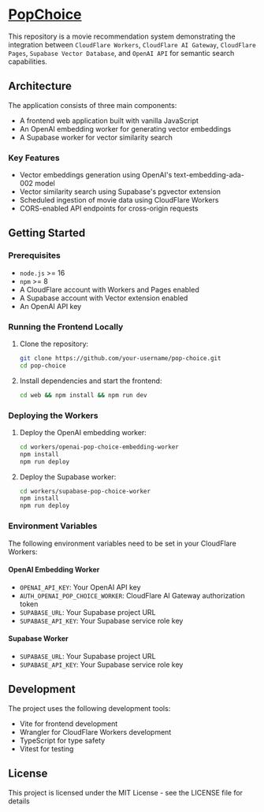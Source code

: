 # [PopChoice](https://pop-choice.pages.dev)

This repository is a movie recommendation system demonstrating the integration between `CloudFlare Workers`, `CloudFlare AI Gateway`, `CloudFlare Pages`, `Supabase Vector Database`, and `OpenAI API` for semantic search capabilities.

## Architecture

The application consists of three main components:
- A frontend web application built with vanilla JavaScript
- An OpenAI embedding worker for generating vector embeddings
- A Supabase worker for vector similarity search

### Key Features
- Vector embeddings generation using OpenAI's text-embedding-ada-002 model
- Vector similarity search using Supabase's pgvector extension
- Scheduled ingestion of movie data using CloudFlare Workers
- CORS-enabled API endpoints for cross-origin requests

## Getting Started

### Prerequisites
- `node.js` >= 16
- `npm` >= 8
- A CloudFlare account with Workers and Pages enabled
- A Supabase account with Vector extension enabled
- An OpenAI API key

### Running the Frontend Locally
1. Clone the repository:
   ```sh
   git clone https://github.com/your-username/pop-choice.git
   cd pop-choice
   ```

2. Install dependencies and start the frontend:
   ```sh
   cd web && npm install && npm run dev
   ```

### Deploying the Workers

1. Deploy the OpenAI embedding worker:
   ```sh
   cd workers/openai-pop-choice-embedding-worker
   npm install
   npm run deploy
   ```

2. Deploy the Supabase worker:
   ```sh
   cd workers/supabase-pop-choice-worker
   npm install
   npm run deploy
   ```

### Environment Variables

The following environment variables need to be set in your CloudFlare Workers:

#### OpenAI Embedding Worker
- `OPENAI_API_KEY`: Your OpenAI API key
- `AUTH_OPENAI_POP_CHOICE_WORKER`: CloudFlare AI Gateway authorization token
- `SUPABASE_URL`: Your Supabase project URL
- `SUPABASE_API_KEY`: Your Supabase service role key

#### Supabase Worker
- `SUPABASE_URL`: Your Supabase project URL
- `SUPABASE_API_KEY`: Your Supabase service role key

## Development

The project uses the following development tools:
- Vite for frontend development
- Wrangler for CloudFlare Workers development
- TypeScript for type safety
- Vitest for testing

## License

This project is licensed under the MIT License - see the LICENSE file for details
